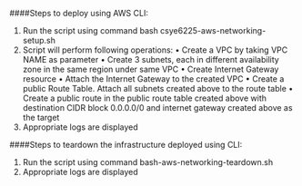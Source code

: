 ####Steps to deploy using AWS CLI:
1) Run the script using command bash csye6225-aws-networking-setup.sh
2) Script will perform following operations:
•	Create a VPC by taking VPC NAME as parameter
•	Create 3 subnets, each in different availability zone in the same region under same VPC
•	Create Internet Gateway resource
•	Attach the Internet Gateway to the created VPC
•	Create a public Route Table. Attach all subnets created above to the route table
•	Create a public route in the public route table created above with destination CIDR block 0.0.0.0/0 and internet gateway created above as the target
3) Appropriate logs are displayed

####Steps to teardown the infrastructure deployed using CLI: 
1) Run the script using command bash-aws-networking-teardown.sh
2) Appropriate logs are displayed
